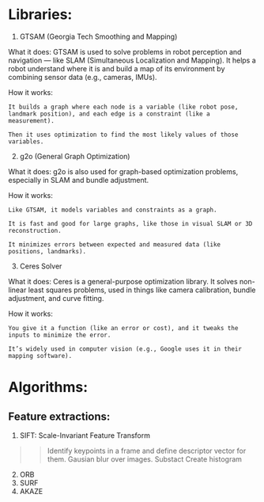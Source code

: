 # Libraries:

1. GTSAM (Georgia Tech Smoothing and Mapping)

What it does:
GTSAM is used to solve problems in robot perception and navigation — like SLAM (Simultaneous Localization and Mapping).
It helps a robot understand where it is and build a map of its environment by combining sensor data (e.g., cameras, IMUs).

How it works:

    It builds a graph where each node is a variable (like robot pose, landmark position), and each edge is a constraint (like a measurement).

    Then it uses optimization to find the most likely values of those variables.

2. g2o (General Graph Optimization)

What it does:
g2o is also used for graph-based optimization problems, especially in SLAM and bundle adjustment.

How it works:

    Like GTSAM, it models variables and constraints as a graph.

    It is fast and good for large graphs, like those in visual SLAM or 3D reconstruction.

    It minimizes errors between expected and measured data (like positions, landmarks).


3. Ceres Solver

What it does:
Ceres is a general-purpose optimization library.
It solves non-linear least squares problems, used in things like camera calibration, bundle adjustment, and curve fitting.

How it works:

    You give it a function (like an error or cost), and it tweaks the inputs to minimize the error.

    It’s widely used in computer vision (e.g., Google uses it in their mapping software).


# Algorithms:

## Feature extractions: 

1. SIFT: Scale-Invariant Feature Transform
>> Identify keypoints in a frame and define descriptor vector for them.
>> Gausian blur over images.
>> Substact
>> Create histogram


2. ORB
3. SURF
4. AKAZE





